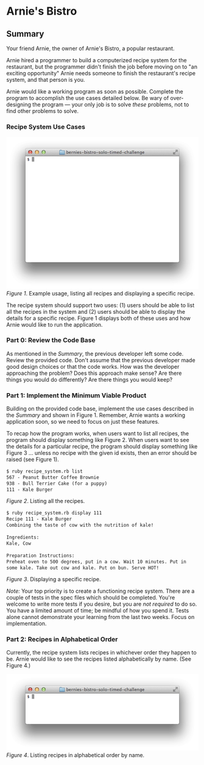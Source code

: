 # Arnie's Bistro


## Summary
Your friend Arnie, the owner of Arnie's Bistro, a popular restaurant.

Arnie hired a programmer to build a computerized recipe system for the restaurant, but the programmer didn't finish the job before moving on to "an exciting opportunity" Arnie needs someone to finish the restaurant's recipe system, and that person is you.

Arnie would like a working program as soon as possible.  Complete the program to accomplish the use cases detailed below. Be wary of over-designing the program — your only job is to solve *these* problems, not to find other problems to solve.


### Recipe System Use Cases
![required use cases](readme-assets/required-animation.gif)  
*Figure 1*. Example usage, listing all recipes and displaying a specific recipe.

The recipe system should support two uses:  (1) users should be able to list all the recipes in the system and (2) users should be able to display the details for a specific recipe.  Figure 1 displays both of these uses and how Arnie would like to run the application.


### Part 0:  Review the Code Base
As mentioned in the *Summary*, the previous developer left some code.  Review the provided code.  Don't assume that the previous developer made good design choices or that the code works.  How was the developer approaching the problem?  Does this approach make sense?  Are there things you would do differently?  Are there things you would keep?


### Part 1: Implement the Minimum Viable Product
Building on the provided code base, implement the use cases described in the *Summary* and shown in Figure 1.  Remember, Arnie wants a working application soon, so we need to focus on just these features.

To recap how the program works, when users want to list all recipes, the program should display something like Figure 2.  When users want to see the details for a particular recipe, the program should display something like Figure 3 ... unless no recipe with the given id exists, then an error should be raised (see Figure 1).

```
$ ruby recipe_system.rb list
567 - Peanut Butter Coffee Brownie
938 - Bull Terrier Cake (for a puppy)
111 - Kale Burger
```
*Figure 2*.  Listing all the recipes.

```
$ ruby recipe_system.rb display 111
Recipe 111 - Kale Burger
Combining the taste of cow with the nutrition of kale!

Ingredients:
Kale, Cow

Preparation Instructions:
Preheat oven to 500 degrees, put in a cow. Wait 10 minutes. Put in some kale. Take out cow and kale. Put on bun. Serve HOT!
```
*Figure 3*.  Displaying a specific recipe.

*Note:*  Your top priority is to create a functioning recipe system.  There are a couple of tests in the spec files which should be completed. You're welcome to write more tests if you desire, but you are *not required* to do so. You have a limited amount of time; be mindful of how you spend it.  Tests alone cannot demonstrate your learning from the last two weeks.  Focus on implementation.


### Part 2:  Recipes in Alphabetical Order
Currently, the recipe system lists recipes in whichever order they happen to be.  Arnie would like to see the recipes listed alphabetically by name.  (See Figure 4.)

![part two animation](readme-assets/part-two-animation.gif)  
*Figure 4*.  Listing recipes in alphabetical order by name.

